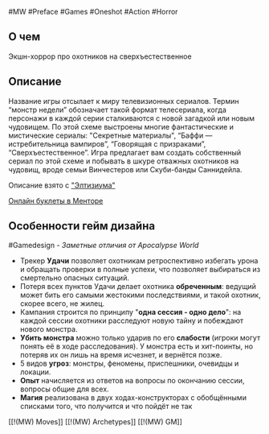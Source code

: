 #MW #Preface #Games #Oneshot #Action #Horror

## О чем
Экшн-хоррор про охотников на сверхъестественное

## Описание
Название игры отсылает к миру телевизионных сериалов. Термин “монстр недели” обозначает такой формат телесериала, когда персонажи в каждой серии сталкиваются с новой загадкой или новым чудовищем. По этой схеме выстроены многие фантастические и мистические сериалы: "Секретные материалы", “Баффи — истребительница вампиров”, “Говорящая с призраками”, “Сверхъестественное”. Игра предлагает вам создать собственный сериал по этой схеме и побывать в шкуре отважных охотников на чудовищ, вроде семьи Винчестеров или Скуби-банды Саннидейла.

Описание взято с ["Элтизиума"](https://vk.com/elysiumrpc)

[Онлайн буклеты в Менторе](https://pbta.gmentor.ru/v66671c6d1dace260ed146c1d97f509ec)

## Особенности гейм дизайна
#Gamedesign *- Заметные отличия от Apocalypse World*

- Трекер **Удачи** позволяет охотникам ретроспективно избегать урона и обращать проверки в полные успехи, что позволяет выбираться из смертельно опасных ситуаций. 
- Потеря всех пунктов Удачи делает охотника **обреченным**: ведущий может бить его самыми жестокими последствиями, и такой охотник, скорее всего, не жилец. 
- Кампания строится по принципу "**одна сессия - одно дело**": на каждой сессии охотники расследуют новую тайну и побеждают нового монстра. 
- **Убить монстра** можно только ударив по его **слабости** (игроки могут понять её в ходе расследования). У монстра есть и хит-поинты, но потеряв их он лишь на время исчезнет, и вернётся позже.
- 5 видов **угроз**: монстры, феномены, приспешники, очевидцы и локации.
- **Опыт** начисляется из ответов на вопросы по окончанию сессии, вопросы общие для всех.
- **Магия** реализована в двух ходах-конструкторах с обобщёнными списками того, что получится и что пойдёт не так

[[!(MW) Moves]]
[[!(MW) Archetypes]]
[[!(MW) GM]]